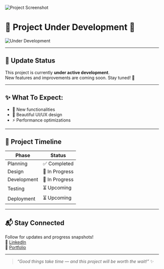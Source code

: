 ![Project Screenshot](https://i.ibb.co.com/rfmvK4t8/image.png)

# 🚧 Project Under Development 🚧

![Under Development](https://raw.githubusercontent.com/rohitrox/rohitrox/main/code.gif)

---

## 📢 Update Status

This project is currently **under active development**.  
New features and improvements are coming soon. Stay tuned! 🌟

---

## ✨ What To Expect:

-   🚀 New functionalities
-   🎨 Beautiful UI/UX design
-   ⚡ Performance optimizations

---

## 📅 Project Timeline

| Phase       | Status         |
| ----------- | -------------- |
| Planning    | ✅ Completed   |
| Design      | 🚧 In Progress |
| Development | 🚧 In Progress |
| Testing     | ⏳ Upcoming    |
| Deployment  | ⏳ Upcoming    |

---

## 📬 Stay Connected

Follow for updates and progress snapshots!  
🔗 [LinkedIn](https://www.linkedin.com/in/islam-jahidul-jihad)  
🔗 [Portfolio](https://jahiduljihad.netlify.app)

---

> _“Good things take time — and this project will be worth the wait!”_ ✨
